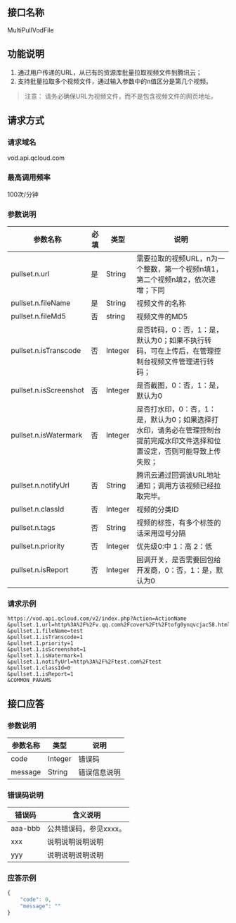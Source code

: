 <!-- TODO:
接口需要完善的功能：
调用该接口之后，可以通过查询任务状态接口来查看转拉状态（TODO）；
转拉完成之后，如果配置了服务端回调，云点播后台会发起URL转拉完成之后回调（TODO）。
对于已经存在的转拉任务，是跳过，还是重置？
回调URL，回调方式，不能通过指定，全部读配置

文档需要完善：
错误码 -->


## 接口名称
MultiPullVodFile

## 功能说明
1. 通过用户传递的URL，从已有的资源库批量拉取视频文件到腾讯云；
2. 支持批量拉取多个视频文件，通过输入参数中的n值区分是第几个视频。

> 注意：
> 请务必确保URL为视频文件，而不是包含视频文件的网页地址。

## 请求方式

### 请求域名
vod.api.qcloud.com

### 最高调用频率
100次/分钟

### 参数说明
| 参数名称 | 必填 | 类型 | 说明 |
|---------|---------|---------|---------|
|pullset.n.url | 是 | String | 需要拉取的视频URL，n为一个整数，第一个视频n填1，第二个视频n填2，依次递增；下同|
|pullset.n.fileName | 是 | String | 视频文件的名称|
|pullset.n.fileMd5 | 否 | string | 视频文件的MD5|
|pullset.n.isTranscode | 否 | Integer | 是否转码，0：否，1：是，默认为0；如果不执行转码，可在上传后，在管理控制台视频文件管理进行转码；|
|pullset.n.isScreenshot | 否 | Integer | 是否截图，0：否，1：是，默认为0|
|pullset.n.isWatermark | 否 | Integer | 是否打水印，0：否，1：是，默认为0；如果选择打水印，请务必在管理控制台提前完成水印文件选择和位置设定，否则可能导致上传失败；|
|pullset.n.notifyUrl | 否 | String | 腾讯云通过回调该URL地址通知；调用方该视频已经拉取完毕。|
|pullset.n.classId | 否 | Integer | 视频的分类ID|
|pullset.n.tags | 否 | String | 视频的标签，有多个标签的话采用逗号分隔|
|pullset.n.priority | 否 | Integer | 优先级0:中 1：高 2：低|
|pullset.n.isReport | 否 | Integer | 回调开关，是否需要回包给开发商，0：否，1：是，默认为0|

### 请求示例
```
https://vod.api.qcloud.com/v2/index.php?Action=ActionName
&pullset.1.url=http%3A%2F%2Fv.qq.com%2Fcover%2Ft%2Ftofg0ynqvcjac58.html%3Fvid%3Dc0152uievii
&pullset.1.fileName=test
&pullset.1.isTranscode=1
&pullset.1.priority=1
&pullset.1.isScreenshot=1
&pullset.1.isWatermark=1
&pullset.1.notifyUrl=http%3A%2F%2Ftest.com%2Ftest
&pullset.1.classId=0
&pullset.1.isReport=1
&COMMON_PARAMS
```
## 接口应答

### 参数说明
| 参数名称 | 类型 | 说明 |
|---------|---------|---------|
| code | Integer | 错误码 |
| message | String | 错误信息说明  |

### 错误码说明
| 错误码 | 含义说明|
|---------|---------|
| aaa-bbb | 公共错误码，参见xxxx。  |
| xxx | 说明说明说明说明  |
| yyy | 说明说明说明说明 |

### 应答示例
```javascript
{
    "code": 0,
    "message": ""
}
```
